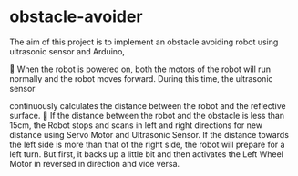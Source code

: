 # obstacle-avoider
The aim of this project is to implement an obstacle avoiding robot using
ultrasonic sensor and Arduino,

 When the robot is powered on, both the motors of the robot will run normally
and the robot moves forward. During this time, the ultrasonic sensor

continuously calculates the distance between the robot and the reflective surface.
 If the distance between the robot and the obstacle is less than 15cm, the Robot
stops and scans in left and right directions for new distance using Servo Motor
and Ultrasonic Sensor. If the distance towards the left side is more than that of
the right side, the robot will prepare for a left turn. But first, it backs up a little
bit and then activates the Left Wheel Motor in reversed in direction and vice
versa.
